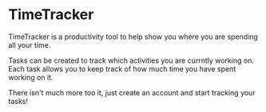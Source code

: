 # TimeTracker
TimeTracker is a productivity tool to help show you where you are spending all your time. 

Tasks can be created to track which activities you are currntly working on. 
Each task allows you to keep track of how much time you have spent working on it. 

There isn't much more too it, just create an account and start tracking your tasks!
